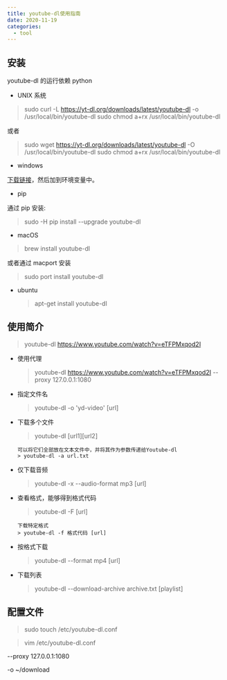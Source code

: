```yaml
---
title: youtube-dl使用指南
date: 2020-11-19
categories:
  - tool
---
```


## 安装

youtube-dl 的运行依赖 python

- UNIX 系统

> sudo curl -L https://yt-dl.org/downloads/latest/youtube-dl -o /usr/local/bin/youtube-dl
> sudo chmod a+rx /usr/local/bin/youtube-dl

或者

> sudo wget https://yt-dl.org/downloads/latest/youtube-dl -O /usr/local/bin/youtube-dl
> sudo chmod a+rx /usr/local/bin/youtube-dl

- windows

[下载链接](https://yt-dl.org/latest/youtube-dl.exe)，然后加到环境变量中。

- pip

通过 pip 安装:

> sudo -H pip install --upgrade youtube-dl

- macOS

> brew install youtube-dl

或者通过 macport 安装

> sudo port install youtube-dl

- ubuntu
  > apt-get install youtube-dl

## 使用简介

> youtube-dl https://www.youtube.com/watch?v=eTFPMxqod2I

- 使用代理

  > youtube-dl https://www.youtube.com/watch?v=eTFPMxqod2I --proxy 127.0.0.1:1080

- 指定文件名

  > youtube-dl -o 'yd-video' [url]

- 下载多个文件

  > youtube-dl [url1][url2]

      可以将它们全部放在文本文件中，并将其作为参数传递给Youtube-dl
      > youtube-dl -a url.txt

- 仅下载音频

  > youtube-dl -x --audio-format mp3 [url]

- 查看格式，能够得到格式代码

  > youtube-dl -F [url]

      下载特定格式
      > youtube-dl -f 格式代码 [url]

- 按格式下载

  > youtube-dl --format mp4 [url]

- 下载列表
  > youtube-dl --download-archive archive.txt [playlist]

## 配置文件

> sudo touch /etc/youtube-dl.conf

> vim /etc/youtube-dl.conf

--proxy 127.0.0.1:1080

-o ~/download
